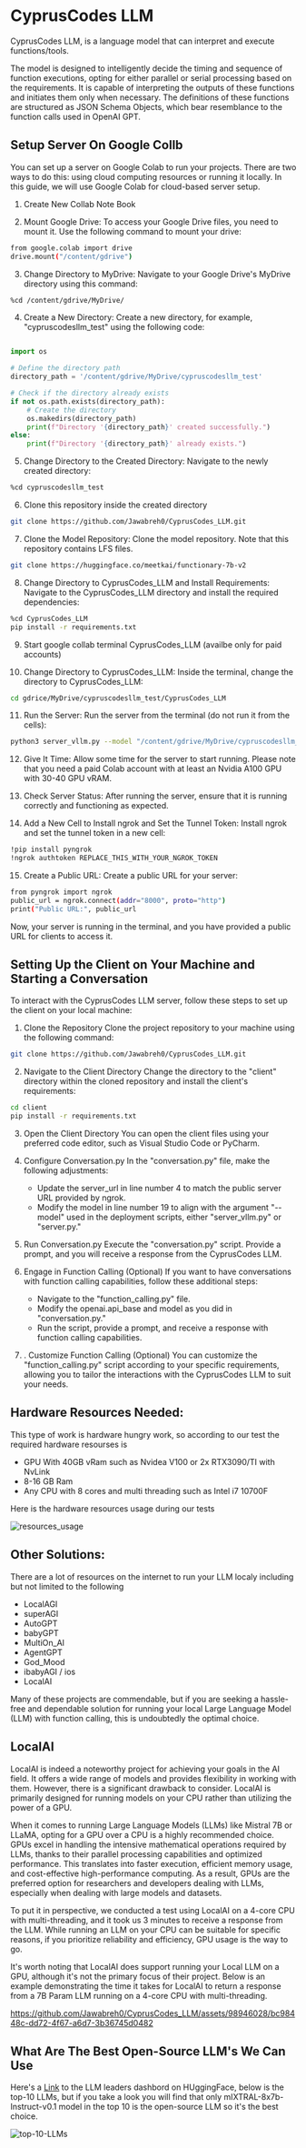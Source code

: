 # CyprusCodes LLM

CyprusCodes LLM, is a language model that can interpret and execute functions/tools. 

The model is designed to intelligently decide the timing and sequence of function executions, opting for either parallel or serial processing based on the requirements. It is capable of interpreting the outputs of these functions and initiates them only when necessary. The definitions of these functions are structured as JSON Schema Objects, which bear resemblance to the function calls used in OpenAI GPT.

## Setup Server On Google Collb

You can set up a server on Google Colab to run your projects. There are two ways to do this: using cloud computing resources or running it locally. In this guide, we will use Google Colab for cloud-based server setup.

1. Create New Collab Note Book

2. Mount Google Drive: To access your Google Drive files, you need to mount it. Use the following command to mount your drive:
```bash
from google.colab import drive
drive.mount("/content/gdrive")
```

3. Change Directory to MyDrive: Navigate to your Google Drive's MyDrive directory using this command:
```bash
%cd /content/gdrive/MyDrive/
```
4. Create a New Directory: Create a new directory, for example, "cypruscodesllm_test" using the following code:
```python

import os

# Define the directory path
directory_path = '/content/gdrive/MyDrive/cypruscodesllm_test'

# Check if the directory already exists
if not os.path.exists(directory_path):
    # Create the directory
    os.makedirs(directory_path)
    print(f"Directory '{directory_path}' created successfully.")
else:
    print(f"Directory '{directory_path}' already exists.")
```
5. Change Directory to the Created Directory: Navigate to the newly created directory:
```bash
%cd cypruscodesllm_test
```

6. Clone this repository inside the created directory
```bash
git clone https://github.com/Jawabreh0/CyprusCodes_LLM.git
```

7. Clone the Model Repository: Clone the model repository. Note that this repository contains LFS files.
```bash
git clone https://huggingface.co/meetkai/functionary-7b-v2
```

8. Change Directory to CyprusCodes_LLM and Install Requirements: Navigate to the CyprusCodes_LLM directory and install the required dependencies:
```bash
%cd CyprusCodes_LLM
pip install -r requirements.txt
```

9. Start google collab terminal CyprusCodes_LLM (availbe only for paid accounts)

10. Change Directory to CyprusCodes_LLM: Inside the terminal, change the directory to CyprusCodes_LLM:
```bash
cd gdrice/MyDrive/cypruscodesllm_test/CyprusCodes_LLM
```

11. Run the Server: Run the server from the terminal (do not run it from the cells):
```bash
python3 server_vllm.py --model "/content/gdrive/MyDrive/cypruscodesllm_test/functionary-7b-v2" --host 0.0.0.0
```

12. Give It Time: Allow some time for the server to start running. Please note that you need a paid Colab account with at least an Nvidia A100 GPU with 30-40 GPU vRAM.

13. Check Server Status: After running the server, ensure that it is running correctly and functioning as expected.

14. Add a New Cell to Install ngrok and Set the Tunnel Token: Install ngrok and set the tunnel token in a new cell:
```bash
!pip install pyngrok
!ngrok authtoken REPLACE_THIS_WITH_YOUR_NGROK_TOKEN
```

15. Create a Public URL: Create a public URL for your server:
```bash
from pyngrok import ngrok
public_url = ngrok.connect(addr="8000", proto="http")
print("Public URL:", public_url
```

Now, your server is running in the terminal, and you have provided a public URL for clients to access it.


## Setting Up the Client on Your Machine and Starting a Conversation
To interact with the CyprusCodes LLM server, follow these steps to set up the client on your local machine:

1. Clone the Repository Clone the project repository to your machine using the following command:
```bash
git clone https://github.com/Jawabreh0/CyprusCodes_LLM.git
```

2. Navigate to the Client Directory Change the directory to the "client" directory within the cloned repository and install the client's requirements:
```bash
cd client
pip install -r requirements.txt
```

3. Open the Client Directory You can open the client files using your preferred code editor, such as Visual Studio Code or PyCharm.

4. Configure Conversation.py
In the "conversation.py" file, make the following adjustments:
    * Update the server_url in line number 4 to match the public server URL provided by ngrok.
    * Modify the model in line number 19 to align with the argument "--model" used in the deployment scripts, either "server_vllm.py" or "server.py."

6. Run Conversation.py Execute the "conversation.py" script. Provide a prompt, and you will receive a response from the CyprusCodes LLM.

7. Engage in Function Calling (Optional) If you want to have conversations with function calling capabilities, follow these additional steps:
    * Navigate to the "function_calling.py" file.
    * Modify the openai.api_base and model as you did in "conversation.py."
    * Run the script, provide a prompt, and receive a response with function calling capabilities.

8. . Customize Function Calling (Optional)
You can customize the "function_calling.py" script according to your specific requirements, allowing you to tailor the interactions with the CyprusCodes LLM to suit your needs.

## Hardware Resources Needed:
This type of work is hardware hungry work, so according to our test the required hardware resourses is 
* GPU With 40GB vRam such as Nvidea V100 or 2x RTX3090/TI with NvLink
* 8-16 GB Ram
* Any CPU with 8 cores and multi threading such as Intel i7 10700F

Here is the hardware resources usage during our tests 

![resources_usage](assets/resources_usage.png)

## Other Solutions:
There are a lot of resources on the internet to run your LLM localy including but not limited to the following
- LocalAGI
- superAGI
- AutoGPT
- babyGPT
- MultiOn_AI
- AgentGPT
- God_Mood
- ibabyAGI / ios
- LocalAI
  
Many of these projects are commendable, but if you are seeking a hassle-free and dependable solution for running your local Large Language Model (LLM) with function calling, this is undoubtedly the optimal choice.

## LocalAI
LocalAI is indeed a noteworthy project for achieving your goals in the AI field. It offers a wide range of models and provides flexibility in working with them. However, there is a significant drawback to consider. LocalAI is primarily designed for running models on your CPU rather than utilizing the power of a GPU.

When it comes to running Large Language Models (LLMs) like Mistral 7B or LLaMA, opting for a GPU over a CPU is a highly recommended choice. GPUs excel in handling the intensive mathematical operations required by LLMs, thanks to their parallel processing capabilities and optimized performance. This translates into faster execution, efficient memory usage, and cost-effective high-performance computing. As a result, GPUs are the preferred option for researchers and developers dealing with LLMs, especially when dealing with large models and datasets.

To put it in perspective, we conducted a test using LocalAI on a 4-core CPU with multi-threading, and it took us 3 minutes to receive a response from the LLM. While running an LLM on your CPU can be suitable for specific reasons, if you prioritize reliability and efficiency, GPU usage is the way to go.

It's worth noting that LocalAI does support running your Local LLM on a GPU, although it's not the primary focus of their project. Below is an example demonstrating the time it takes for LocalAI to return a response from a 7B Param LLM running on a 4-core CPU with multi-threading.

https://github.com/Jawabreh0/CyprusCodes_LLM/assets/98946028/bc98448c-dd72-4f67-a6d7-3b36745d0482

## What Are The Best Open-Source LLM's We Can Use

Here's a [Link]([https://www.openai.com](https://huggingface.co/spaces/lmsys/chatbot-arena-leaderboard)) to the LLM leaders dashbord on HUggingFace, below is the top-10 LLMs, but if you take a look you will find that only mIXTRAL-8x7b-Instruct-v0.1 model in the top 10 is the open-source LLM so it's the best choice.

![top-10-LLMs](assets/LLM_leader_dashboard.png)


